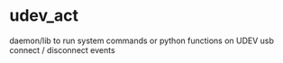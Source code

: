 udev_act
========

daemon/lib to run system commands or python functions on UDEV usb connect / disconnect events
